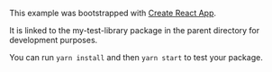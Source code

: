 This example was bootstrapped with [Create React App](https://github.com/facebook/create-react-app).

It is linked to the my-test-library package in the parent directory for development purposes.

You can run `yarn install` and then `yarn start` to test your package.

